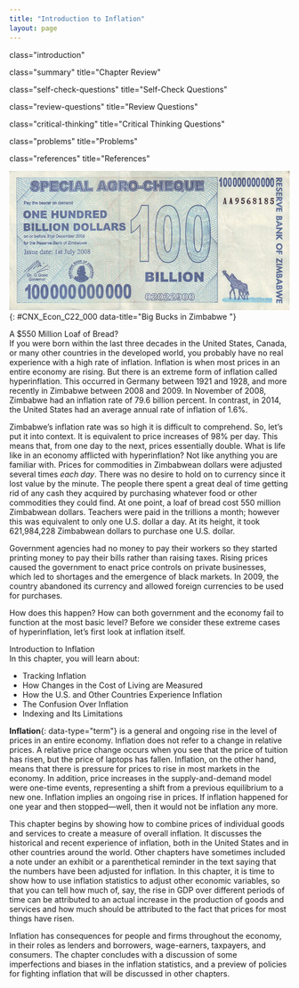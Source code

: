 ```yaml
---
title: "Introduction to Inflation"
layout: page
---
```



<cnx-pi data-type="cnx.flag.introduction"> class="introduction" </cnx-pi>

<cnx-pi data-type="cnx.eoc">class="summary" title="Chapter Review"</cnx-pi>

<cnx-pi data-type="cnx.eoc">class="self-check-questions" title="Self-Check Questions"</cnx-pi>

<cnx-pi data-type="cnx.eoc">class="review-questions" title="Review Questions"</cnx-pi>

<cnx-pi data-type="cnx.eoc">class="critical-thinking" title="Critical Thinking Questions"</cnx-pi>

<cnx-pi data-type="cnx.eoc">class="problems" title="Problems"</cnx-pi>

<cnx-pi data-type="cnx.eoc">class="references" title="References"</cnx-pi>

 ![The image shows a photograph of Zimbabwean currency.](../resources/CNX_Econ_C022_000.jpg "This bill was worth 100 billion Zimbabwean dollars when issued in 2008. There were even bills issued with a face value of 100 trillion Zimbabwean dollars. The bills had $100,000,000,000,000 written on them. Unfortunately, they were almost worthless. At one point, 621,984,228 Zimbabwean dollars were equal to one U.S. dollar. Eventually, the country abandoned its own currency and allowed foreign currency to be used for purchases. (Credit: modification of work by Samantha Marx/Flickr Creative Commons)"){: #CNX_Econ_C22_000 data-title="Big Bucks in Zimbabwe "}

<div data-type="note" class="economics bringhome" markdown="1">
<div data-type="title">
A $550 Million Loaf of Bread?
</div>
If you were born within the last three decades in the United States, Canada, or many other countries in the developed world, you probably have no real experience with a high rate of inflation. Inflation is when most prices in an entire economy are rising. But there is an extreme form of inflation called hyperinflation. This occurred in Germany between 1921 and 1928, and more recently in Zimbabwe between 2008 and 2009. In November of 2008, Zimbabwe had an inflation rate of 79.6 billion percent. In contrast, in 2014, the United States had an average annual rate of inflation of 1.6%.

Zimbabwe’s inflation rate was so high it is difficult to comprehend. So, let’s put it into context. It is equivalent to price increases of 98% per day. This means that, from one day to the next, prices essentially double. What is life like in an economy afflicted with hyperinflation? Not like anything you are familiar with. Prices for commodities in Zimbabwean dollars were adjusted several times *each day*. There was no desire to hold on to currency since it lost value by the minute. The people there spent a great deal of time getting rid of any cash they acquired by purchasing whatever food or other commodities they could find. At one point, a loaf of bread cost 550 million Zimbabwean dollars. Teachers were paid in the trillions a month; however this was equivalent to only one U.S. dollar a day. At its height, it took 621,984,228 Zimbabwean dollars to purchase one U.S. dollar.

Government agencies had no money to pay their workers so they started printing money to pay their bills rather than raising taxes. Rising prices caused the government to enact price controls on private businesses, which led to shortages and the emergence of black markets. In 2009, the country abandoned its currency and allowed foreign currencies to be used for purchases.

How does this happen? How can both government and the economy fail to function at the most basic level? Before we consider these extreme cases of hyperinflation, let’s first look at inflation itself.

</div>

<div data-type="note" class="economics chapter-objectives" markdown="1">
<div data-type="title">
Introduction to Inflation
</div>
In this chapter, you will learn about:

* Tracking Inflation
* How Changes in the Cost of Living are Measured
* How the U.S. and Other Countries Experience Inflation
* The Confusion Over Inflation
* Indexing and Its Limitations

</div>

**Inflation**{: data-type="term"} is a general and ongoing rise in the level of prices in an entire economy. Inflation does not refer to a change in relative prices. A relative price change occurs when you see that the price of tuition has risen, but the price of laptops has fallen. Inflation, on the other hand, means that there is pressure for prices to rise in most markets in the economy. In addition, price increases in the supply-and-demand model were one-time events, representing a shift from a previous equilibrium to a new one. Inflation implies an ongoing rise in prices. If inflation happened for one year and then stopped—well, then it would not be inflation any more.

This chapter begins by showing how to combine prices of individual goods and services to create a measure of overall inflation. It discusses the historical and recent experience of inflation, both in the United States and in other countries around the world. Other chapters have sometimes included a note under an exhibit or a parenthetical reminder in the text saying that the numbers have been adjusted for inflation. In this chapter, it is time to show how to use inflation statistics to adjust other economic variables, so that you can tell how much of, say, the rise in GDP over different periods of time can be attributed to an actual increase in the production of goods and services and how much should be attributed to the fact that prices for most things have risen.

Inflation has consequences for people and firms throughout the economy, in their roles as lenders and borrowers, wage-earners, taxpayers, and consumers. The chapter concludes with a discussion of some imperfections and biases in the inflation statistics, and a preview of policies for fighting inflation that will be discussed in other chapters.

